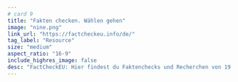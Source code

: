 ```yaml
---
# card 9
title: "Fakten checken. Wählen gehen"
image: "nine.png"
link_url: "https://factcheckeu.info/de/"
tag_label: "Resource"
size: "medium"
aspect_ratio: "16-9"
include_highres_image: false
desc: "FactCheckEU: Hier findest du Faktenchecks und Recherchen von 19 europäischen Medien aus 13 Ländern."
---
```

